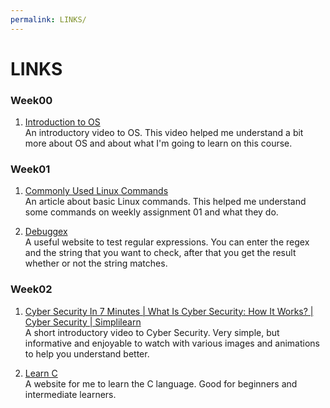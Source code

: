 ```yaml
---
permalink: LINKS/
---
```


# LINKS

### Week00

1. [Introduction to OS](https://www.youtube.com/watch?v=vBURTt97EkA)<br>
An introductory video to OS. This video helped me understand a bit more about OS and about what I'm going to learn on this course.

### Week01
1. [Commonly Used Linux Commands](https://www.hostinger.com/tutorials/linux-commands)<br>
An article about basic Linux commands. This helped me understand some commands on weekly assignment 01 and what they do.

2. [Debuggex](https://www.debuggex.com/)<br>
A useful website to test regular expressions. You can enter the regex and the string that you want to check, after that you get the result whether or not the string matches.

### Week02
1. [Cyber Security In 7 Minutes | What Is Cyber Security: How It Works? | Cyber Security | Simplilearn](https://www.youtube.com/watch?v=inWWhr5tnEA)<br>
A short introductory video to Cyber Security. Very simple, but informative and enjoyable to watch with various images and animations to help you understand better.

2. [Learn C](https://www.learn-c.org/)<br>
A website for me to learn the C language. Good for beginners and intermediate learners.

